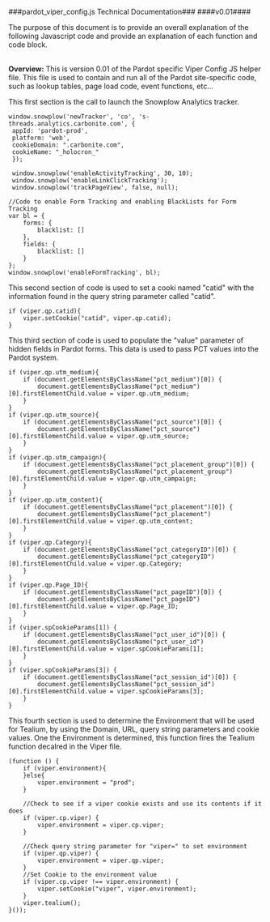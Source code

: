 ###pardot_viper_config.js Technical Documentation###
####v0.01####
<br>

The purpose of this document is to provide an overall explanation of the following Javascript code and provide an explanation of each function and code block.
<br><br>

**Overview:**
This is version 0.01 of the Pardot specific Viper Config JS helper file.  This file is used to contain and run all of the Pardot site-specific code, such as lookup tables, page load code, event functions, etc... 


This first section is the call to launch the Snowplow Analytics tracker.

```
window.snowplow('newTracker', 'co', 's-threads.analytics.carbonite.com', {
 appId: 'pardot-prod',
 platform: 'web',
 cookieDomain: ".carbonite.com",
 cookieName: "_holocron_"
 });
```
```
 window.snowplow('enableActivityTracking', 30, 10);
 window.snowplow('enableLinkClickTracking');
 window.snowplow('trackPageView', false, null);
```

```
//Code to enable Form Tracking and enabling BlackLists for Form Tracking
var bl = {
    forms: {
        blacklist: []
    },
    fields: {
        blacklist: []
    }
};
window.snowplow('enableFormTracking', bl);
```

This second section of code is used to set a cooki named "catid" with the information found in the query string parameter called "catid".

```
if (viper.qp.catid){
    viper.setCookie("catid", viper.qp.catid);
}
```

This third section of code is used to populate the "value" parameter of hidden fields in Pardot forms.  This data is used to pass PCT values into the Pardot system.

```
if (viper.qp.utm_medium){
    if (document.getElementsByClassName("pct_medium")[0]) {
        document.getElementsByClassName("pct_medium")[0].firstElementChild.value = viper.qp.utm_medium;
    }
}
if (viper.qp.utm_source){
    if (document.getElementsByClassName("pct_source")[0]) {
        document.getElementsByClassName("pct_source")[0].firstElementChild.value = viper.qp.utm_source;
    }
}
if (viper.qp.utm_campaign){
    if (document.getElementsByClassName("pct_placement_group")[0]) {
        document.getElementsByClassName("pct_placement_group")[0].firstElementChild.value = viper.qp.utm_campaign;
    }
}
if (viper.qp.utm_content){
    if (document.getElementsByClassName("pct_placement")[0]) {
        document.getElementsByClassName("pct_placement")[0].firstElementChild.value = viper.qp.utm_content;
    }
}
if (viper.qp.Category){
    if (document.getElementsByClassName("pct_categoryID")[0]) {
        document.getElementsByClassName("pct_categoryID")[0].firstElementChild.value = viper.qp.Category;
    }
}
if (viper.qp.Page_ID){
    if (document.getElementsByClassName("pct_pageID")[0]) {
        document.getElementsByClassName("pct_pageID")[0].firstElementChild.value = viper.qp.Page_ID;
    }
}
if (viper.spCookieParams[1]) {
    if (document.getElementsByClassName("pct_user_id")[0]) {
        document.getElementsByClassName("pct_user_id")[0].firstElementChild.value = viper.spCookieParams[1];
    }
}
if (viper.spCookieParams[3]) {
    if (document.getElementsByClassName("pct_session_id")[0]) {
        document.getElementsByClassName("pct_session_id")[0].firstElementChild.value = viper.spCookieParams[3];
    }
}
```

This fourth section is used to determine the Environment that will be used for Tealium, by using the Domain, URL, query string parameters and cookie values.  One the Environment is determined, this function fires the Tealium function decalred in the Viper file.

```
(function () {
    if (viper.environment){
    }else{
        viper.environment = "prod";
    }

    //Check to see if a viper cookie exists and use its contents if it does
    if (viper.cp.viper) {
        viper.environment = viper.cp.viper;
    }

    //Check query string parameter for "viper=" to set environment
    if (viper.qp.viper) {
        viper.environment = viper.qp.viper;
    }
    //Set Cookie to the environment value
    if (viper.cp.viper !== viper.environment) {
        viper.setCookie("viper", viper.environment);
    }
    viper.tealium();
}());
```